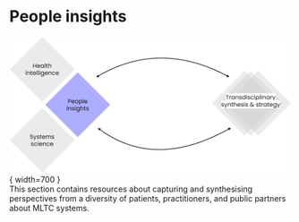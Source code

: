# People insights
![Commons structure](../assets/commons-structure-people-insights.png){ width=700 }
<br>This section contains resources about capturing and synthesising perspectives from a diversity of patients, practitioners, and public partners about MLTC systems.
